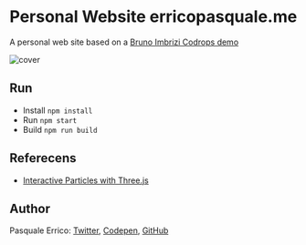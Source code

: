 # Personal Website erricopasquale.me

A personal web site based on a [Bruno Imbrizi Codrops demo](https://tympanus.net/codrops/2019/01/17/interactive-particles-with-three-js/)

![cover](https://raw.githubusercontent.com/ilPas/personal-website/master/static/images/ilPas.png)

## Run

- Install `npm install`
- Run `npm start`
- Build `npm run build`

## Referecens

- [Interactive Particles with Three.js](https://github.com/brunoimbrizi/interactive-particles)

## Author

Pasquale Errico: [Twitter](https://twitter.com/ilPas_/), [Codepen](https://codepen.io/ilPas/), [GitHub](https://github.com/ilPas)
